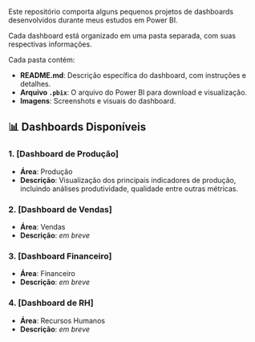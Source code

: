 Este repositório comporta alguns pequenos projetos de dashboards desenvolvidos durante meus estudos em Power BI.

Cada dashboard está organizado em uma pasta separada, com suas respectivas informações.

Cada pasta contém:

- **README.md**: Descrição específica do dashboard, com instruções e detalhes.
- **Arquivo `.pbix`**: O arquivo do Power BI para download e visualização.
- **Imagens**: Screenshots e visuais do dashboard.

## 📊 Dashboards Disponíveis

### 1. [Dashboard de Produção]

- **Área**: Produção
- **Descrição**: Visualização dos principais indicadores de produção, incluindo análises produtividade, qualidade entre outras métricas.

### 2. [Dashboard de Vendas]

- **Área**: Vendas
- **Descrição**: _em breve_

### 3. [Dashboard Financeiro]

- **Área**: Financeiro
- **Descrição**: _em breve_

### 4. [Dashboard de RH]

- **Área**: Recursos Humanos
- **Descrição**: _em breve_
